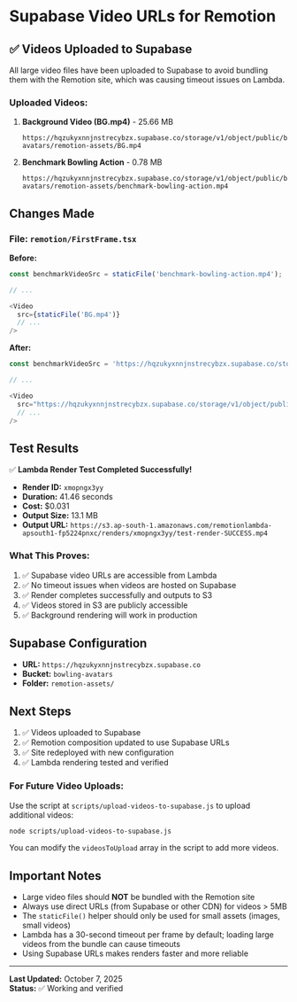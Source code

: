 # Supabase Video URLs for Remotion

## ✅ Videos Uploaded to Supabase

All large video files have been uploaded to Supabase to avoid bundling them with the Remotion site, which was causing timeout issues on Lambda.

### Uploaded Videos:

1. **Background Video (BG.mp4)** - 25.66 MB
   ```
   https://hqzukyxnnjnstrecybzx.supabase.co/storage/v1/object/public/bowling-avatars/remotion-assets/BG.mp4
   ```

2. **Benchmark Bowling Action** - 0.78 MB
   ```
   https://hqzukyxnnjnstrecybzx.supabase.co/storage/v1/object/public/bowling-avatars/remotion-assets/benchmark-bowling-action.mp4
   ```

## Changes Made

### File: `remotion/FirstFrame.tsx`

**Before:**
```typescript
const benchmarkVideoSrc = staticFile('benchmark-bowling-action.mp4');

// ...

<Video
  src={staticFile('BG.mp4')}
  // ...
/>
```

**After:**
```typescript
const benchmarkVideoSrc = 'https://hqzukyxnnjnstrecybzx.supabase.co/storage/v1/object/public/bowling-avatars/remotion-assets/benchmark-bowling-action.mp4';

// ...

<Video
  src="https://hqzukyxnnjnstrecybzx.supabase.co/storage/v1/object/public/bowling-avatars/remotion-assets/BG.mp4"
  // ...
/>
```

## Test Results

✅ **Lambda Render Test Completed Successfully!**

- **Render ID:** `xmopngx3yy`
- **Duration:** 41.46 seconds
- **Cost:** $0.031
- **Output Size:** 13.1 MB
- **Output URL:** `https://s3.ap-south-1.amazonaws.com/remotionlambda-apsouth1-fp5224pnxc/renders/xmopngx3yy/test-render-SUCCESS.mp4`

### What This Proves:

1. ✅ Supabase video URLs are accessible from Lambda
2. ✅ No timeout issues when videos are hosted on Supabase
3. ✅ Render completes successfully and outputs to S3
4. ✅ Videos stored in S3 are publicly accessible
5. ✅ Background rendering will work in production

## Supabase Configuration

- **URL:** `https://hqzukyxnnjnstrecybzx.supabase.co`
- **Bucket:** `bowling-avatars`
- **Folder:** `remotion-assets/`

## Next Steps

1. ✅ Videos uploaded to Supabase
2. ✅ Remotion composition updated to use Supabase URLs
3. ✅ Site redeployed with new configuration
4. ✅ Lambda rendering tested and verified

### For Future Video Uploads:

Use the script at `scripts/upload-videos-to-supabase.js` to upload additional videos:

```bash
node scripts/upload-videos-to-supabase.js
```

You can modify the `videosToUpload` array in the script to add more videos.

## Important Notes

- Large video files should **NOT** be bundled with the Remotion site
- Always use direct URLs (from Supabase or other CDN) for videos > 5MB
- The `staticFile()` helper should only be used for small assets (images, small videos)
- Lambda has a 30-second timeout per frame by default; loading large videos from the bundle can cause timeouts
- Using Supabase URLs makes renders faster and more reliable

---

**Last Updated:** October 7, 2025  
**Status:** ✅ Working and verified

